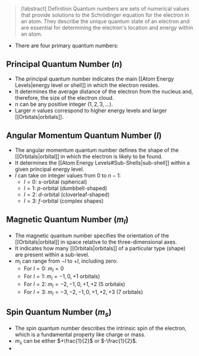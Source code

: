 > [!abstract] Definition
> Quantum numbers are sets of numerical values that provide solutions to the Schrödinger equation for the electron in an atom. They describe the unique quantum state of an electron and are essential for determining the electron's location and energy within an atom. 

- There are four primary quantum numbers:
## Principal Quantum Number ($n$)
- The principal quantum number indicates the main [[Atom Energy Levels|energy level or shell]] in which the electron resides.
- It determines the average distance of the electron from the nucleus and, therefore, the size of the electron cloud.
- n can be any positive integer ($1, 2, 3, \ldots$).
- Larger $n$ values correspond to higher energy levels and larger [[Orbitals|orbitals]].
## Angular Momentum Quantum Number ($l$)
- The angular momentum quantum number defines the shape of the [[Orbitals|orbital]] in which the electron is likely to be found.
- It determines the [[Atom Energy Levels#Sub-Shells|sub-shell]] within a given principal energy level.
- $l$ can take on integer values from $0$ to $n−1$:
	- $l=0$: $s$-orbital (spherical)
	- $l=1$: $p$-orbital (dumbbell-shaped)
	- $l=2$: $d$-orbital (cloverleaf-shaped)
	- $l=3$: $f$-orbital (complex shapes)
## Magnetic Quantum Number ($m_l$​)
- The magnetic quantum number specifies the orientation of the [[Orbitals|orbital]] in space relative to the three-dimensional axes.
- It indicates how many [[Orbitals|orbitals]] of a particular type (shape) are present within a sub-level.
- $m_l$​ can range from $-l$ to $+l$, including zero:
    - For $l=0$: $m_l = 0$
    - For $l=1$: $m_l = -1, 0, +1$ orbitals)
    - For $l=2$: $m_l = -2, -1, 0, +1, +2$ (5 orbitals)
    - For $l=3$: $m_l = -3, -2, -1, 0, +1, +2, +3$ (7 orbitals)
## Spin Quantum Number ($m_s$)
- The spin quantum number describes the intrinsic spin of the electron, which is a fundamental property like charge or mass.
- $m_s$​ can be either $+\frac{1}{2}$​ or $-\frac{1}{2}$.
- 